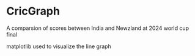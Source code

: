 # CricGraph
A comparsion of scores between India and Newzland at 2024 world cup final 

matplotlib used to visualize the line graph 
